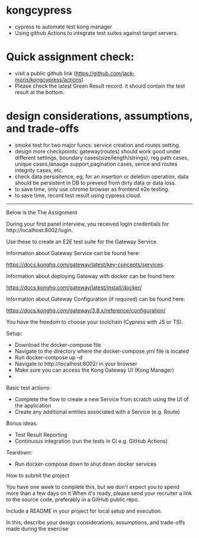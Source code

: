 # kongcypress
- cypress to automate test kong manager
- Using github Actions to integrate test suites against target servers.

# Quick assignment check:
- visit a public github link (https://github.com/jack-moris/kongcypress/actions)
- Please check the latest Green Result record. it should contain the test result at the bottom.

# design considerations, assumptions, and trade-offs 
- smoke test for two major funcs: service creation and routes setting.
- design more checkpoints: gateway(routes) should work good under different settings, boundary cases(size/length/strings), reg path cases, unique cases,lanauge support,pagination cases, serice and routes integrity cases, etc.
- check data persisitence, eg, for an insertion or deletion operation, data should be persistent in DB to prevend from dirty data or data loss.
- to save time, only use chrome browser as frontend e2e testing.
- to save time, record test result using cypress cloud.


***************************************************
Below is the The Assignment

During your first panel interview, you received login credentials for http://localhost:8002/login.

Use these to create an E2E test suite for the Gateway Service.

Information about Gateway Service can be found here:

https://docs.konghq.com/gateway/latest/key-concepts/services.

Information about deploying Gateway with docker can be found here:

https://docs.konghq.com/gateway/latest/install/docker/

Information about Gateway Configuration (if required) can be found here:

https://docs.konghq.com/gateway/3.8.x/reference/configuration/

You have the freedom to choose your toolchain (Cypress with JS or TS).

Setup:
- Download the docker-compose file
- Navigate to the directory where the docker-compose.yml file is located
- Run docker-compose up -d
- Navigate to http://localhost:8002/ in your browser
- Make sure you can access the Kong Gateway UI (Kong Manager)
- 
Basic test actions:
- Complete the flow to create a new Service from scratch using the UI of the application
- Create any additional entities associated with a Service (e.g. Route)
  
Bonus ideas:
- Test Result Reporting
- Continuous integration (run the tests in CI e.g. GitHub Actions)
  
Teardown:
- Run docker-compose down to shut down docker services
  
How to submit the project

You have one week to complete this, but we don't expect you to spend more than a few days on
it.When it's ready, please send your recruiter a link to the source code, preferably in a GitHub
public repo.

Include a README in your project for local setup and execution. 

In this, describe your design considerations, assumptions, and trade-offs made during the exercise


